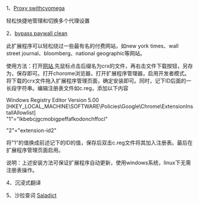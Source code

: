 1、[Proxy swithcyomega](https://chromewebstore.google.com/detail/proxy-switchyomega/padekgcemlokbadohgkifijomclgjgif?hl=zh-CN)

轻松快捷地管理和切换多个代理设置

2、[bypass paywall clean](https://gitflic.ru/project/magnolia1234/bpc_uploads)

此扩展程序可以轻松绕过一些最有名的付费网站，如new york times、wall street journal、bloomberg、national geographic等网站。

使用方法：打开[网站](https://gitflic.ru/project/magnolia1234/bpc_uploads),先鼠标点击后缀名为crx的文件，再右击文件下载按钮，另存为，保存即可。打开chorome浏览器，打开扩展程序管理器，启用开发者模式。将下载的crx文件拖入扩展程序管理页面，确定安装即可。同时，记下ID后面的一长段字符串。编辑注册表文件如c.reg，添加以下内容

Windows Registry Editor Version 5.00  
[HKEY_LOCAL_MACHINE\SOFTWARE\Policies\Google\Chrome\ExtensionInstallAllowlist]  
"1"="lkbebcjgcmobigpeffafkodonchffocl"

"2"="extension-id2"

将"1"的值换成前述记下的ID的值，保存后双击c.reg文件将其加入注册表。最后在扩展程序管理页面启用。

说明：上述安装方法可保证扩展程序自动更新，使用windows系统，linux下无需注册表操作。

4、沉浸式翻译

5、沙拉查词 [Saladict](https://chromewebstore.google.com/detail/cdonnmffkdaoajfknoeeecmchibpmkmg)


